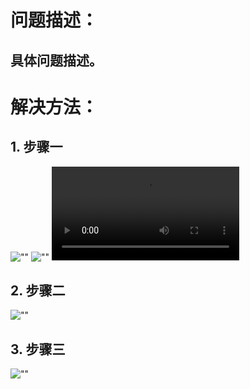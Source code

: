 # 问题描述：
## 具体问题描述。
# 解决方法：
## 1. 步骤一
![""](images/图片名字.扩展名)
![""](images/图片名字.扩展名)
<video controls>
    <source src="videos/视频名字.mp4" type="video/mp4">
</video>
## 2. 步骤二
![""](images/图片名字.扩展名)
## 3. 步骤三
![""](images/图片名字.扩展名)